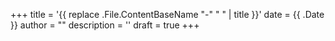 +++
title = '{{ replace .File.ContentBaseName "-" " " | title }}'
date = {{ .Date }}
author = ""
description = ''
draft = true
+++
